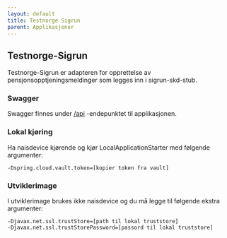 ```yaml
---
layout: default
title: Testnorge Sigrun
parent: Applikasjoner
---
```


## Testnorge-Sigrun
Testnorge-Sigrun er adapteren for opprettelse av pensjonsopptjeningsmeldinger som legges inn i sigrun-skd-stub.

### Swagger
Swagger finnes under [/api](https://testnorge-sigrun.nais.preprod.local/api) -endepunktet til applikasjonen.

### Lokal kjøring
Ha naisdevice kjørende og kjør LocalApplicationStarter med følgende argumenter:
```
-Dspring.cloud.vault.token=[kopier token fra vault]
```

### Utviklerimage
I utviklerimage brukes ikke naisdevice og du må legge til følgende ekstra argumenter:
```
-Djavax.net.ssl.trustStore=[path til lokal truststore]
-Djavax.net.ssl.trustStorePassword=[passord til lokal truststore]
```
